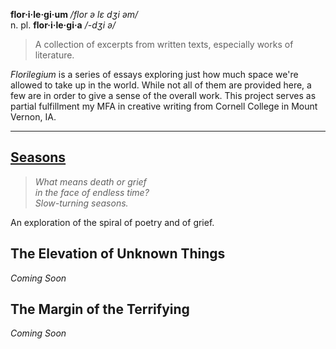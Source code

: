 ---
---

**flor·i·le·gi·um**  */flor ə lɛ dʒi əm/*  
n. pl. **flor·i·le·gi·a** */-dʒi ə/*

> A collection of excerpts from written texts, especially works of literature.

*Florilegium* is a series of essays exploring just how much space we're allowed to take up in the world. While not all of them are provided here, a few are in order to give a sense of the overall work. This project serves as partial fulfillment my MFA in creative writing from Cornell College in Mount Vernon, IA.

-----

## [Seasons](/seasons)

> *What means death or grief*  
> *in the face of endless time?*  
> *Slow-turning seasons.*

An exploration of the spiral of poetry and of grief.

## The Elevation of Unknown Things

*Coming Soon*

## The Margin of the Terrifying

*Coming Soon*
